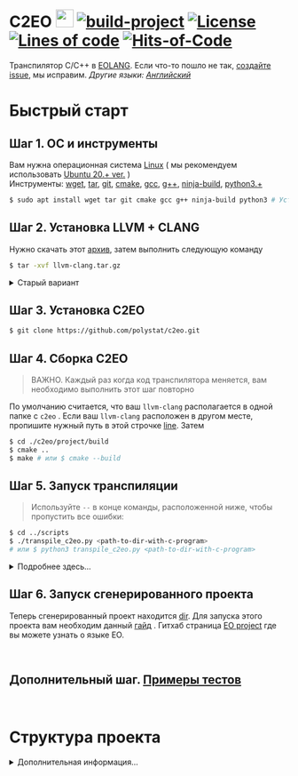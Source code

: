 # C2EO <img src="https://www.yegor256.com/images/books/elegant-objects/cactus.svg" height="32px" /> [![build-project](https://github.com/polystat/c2eo/actions/workflows/build.yml/badge.svg)](https://github.com/polystat/c2eo/actions/workflows/build.yml)  [![License](https://img.shields.io/badge/license-missing-red.svg)](https://github.com/polystat/c2eo/blob/master/LICENSE.txt) [![Lines of code](https://tokei.rs/b1/github/polystat/c2eo)](https://tokei.rs/b1/github/polystat/c2eo) [![Hits-of-Code](https://hitsofcode.com/github/polystat/c2eo?branch=master)](https://hitsofcode.com/github/polystat/c2eo/view?branch=master)

Транспилятор C/C++ в [EOLANG](https://www.eolang.org).
Если что-то пошло не так, [создайте issue](https://github.com/polystat/c2eo/issues),
мы исправим.
*Другие языки: [Английский](readme.md)*

# Быстрый старт

## Шаг 1. ОС и инструменты
Вам нужна операционная система [Linux](https://www.linux.org/pages/download/) ( мы рекомендуем использовать [Ubuntu 20.+ ver.](https://ubuntu.com/download) )  
Инструменты:
[wget](https://www.tecmint.com/install-wget-in-linux/), 
[tar](https://www.tecmint.com/install-tar-in-centos-rhel-and-fedora/), 
[git](https://git-scm.com/book/en/v2/Getting-Started-Installing-Git), 
[cmake](https://cmake.org/download/), 
[gcc](http://mirror.linux-ia64.org/gnu/gcc/releases/), 
[g++](https://pkgs.org/download/g++), [ninja-build](https://ninja-build.org/), [python3.+](https://www.python.org/downloads/)

```bash
$ sudo apt install wget tar git cmake gcc g++ ninja-build python3 # Установка для Ubuntu
```

## Шаг 2. Установка LLVM + CLANG

Нужно скачать этот [архив](https://mega.nz/file/cZ9WQCqB#z713CuC-GNFQAXIxZwZxI05zOH4FAOpwYHEElgOZflA), затем выполнить следующую команду

```bash
$ tar -xvf llvm-clang.tar.gz
```

<details>
<summary> Старый вариант </summary>

<h2>Step 2. Загрузка LLVM + CLANG</h2>
<pre><code>
$ wget https://github.com/llvm/llvm-project/archive/refs/tags/llvmorg-12.0.1.tar.gz
$ tar -xvf llvmorg-12.0.1.tar.gz
</code></pre>

<h2>Step 2.1 Сборка LLVM + CLANG</h2>
<pre><code>$ mv ./llvm-project-llvmorg-12.0.1 ./llvm-clang
$ cd llvm-clang
$ mkdir build && cd $_
</code></pre>
<pre><code>$ cmake --no-warn-unused-cli -DBUILD_SHARED_LIBS:STRING=ON -DLLVM_TARGETS_TO_BUILD:STRING=X86 -DCMAKE_EXPORT_COMPILE_COMMANDS:BOOL=TRUE "-DLLVM_ENABLE_PROJECTS:STRING=clang;compiler-rt" -DCMAKE_BUILD_TYPE:STRING=Debug -DLLVM_OPTIMIZED_TABLEGEN:STRING=ON -DLLVM_USE_SPLIT_DWARF:STRING=ON -DLLVM_USE_LINKER:STRING=gold ../llvm -G Ninja
</code></pre>
<pre><code>$ cmake --build . --config Debug --target all -j 10 -- -j1 -l 2
$ cd ../..
</code></pre>
</details>

## Шаг 3. Установка C2EO
```bash
$ git clone https://github.com/polystat/c2eo.git
```

## Шаг 4. Сборка C2EO

> ВАЖНО. Каждый раз когда код транспилятора меняется, вам необходимо выполнить этот шаг повторно

По умолчанию считается, что ваш `llvm-clang` располагается в одной папке с `c2eo` . Если ваш `llvm-clang` расположен в другом месте, пропишите нужный путь в этой строчке [line](https://github.com/polystat/c2eo/blob/3f687397f245658ee4ec14583b20fe114c873b15/project/src/transpiler/CMakeLists.txt#L7). Затем

```bash
$ cd ./c2eo/project/build
$ cmake ..
$ make # или $ cmake --build
``` 

## Шаг 5. Запуск транспиляции
> Используйте `--` в конце команды, расположенной ниже, чтобы пропустить все ошибки:

```bash
$ cd ../scripts
$ ./transpile_с2eo.py <path-to-dir-with-c-program>
# или $ python3 transpile_с2eo.py <path-to-dir-with-c-program>
```

<details>
    <summary>Подробнее здесь...</summary>

&nbsp;
## Executable transpiler file and scripts for building the program on EO

---
## Directory Hierarchy

These files are located in the `project / bin` directory

&nbsp;
## Run scripts

### Launching the program builder on EO

`python3 launcher.py <file-of-c-program>`

The `c2eo` transpiler is launched, then the `collector.py` script is launched. As a result of processing the source file in the C language, the file `global.eo` on EO is generated, which is transferred to the directory `result / eo / c2eo / src /` of the project on EO.

&nbsp;
## Support scripts and programs
---
### Transpilation and formation of intermediate files

`c2eo <file-of-c-program> <name>`

Executable native code launched from the launcher. Carries out transpilation of a C program with the formation of intermediate files containing separately external (global) and static artifacts with the extensions `*.glob` and `*.stat`, respectively. The files are created in the `project / assembly` directory. The transmitted name is generated by the launcher and sets the names for intermediate files. It can also run autonomously.

### Generating the global.eo file

`collector`

Based on intermediate files located in the `project / assembly` directory, it also creates a program file on EO `global.eo`. Launched from the launcher.

---
</details>

## Шаг 6. Запуск сгенерированного проекта

Теперь сгенерированный проект находится [dir](result/). Для запуска этого проекта вам необходим данный [гайд](https://github.com/cqfn/eo#quick-start) . 
Гитхаб страница [EO project](https://github.com/cqfn/eo) где вы можете узнать о языке EO.

&nbsp;
## Дополнительный шаг. [Примеры тестов](./project/tests/main)

&nbsp;
# Структура проекта

<details>
  <summary><bold>Дополнительная информация...</bold></summary>

    .
    ├── collection
    │   ├── c-sources
    │   └── eo-sources
    ├── doc 
    ├── llvm-clang 
    ├── project 
    │   ├── assembly
    │   ├── bin
    │   │   └── c2eo
    │   ├── build
    │   ├── scripts
    │   ├── lib
    │   ├── src
    │   │   └── transpiler
    │   ├── tests
    │   └── CMakeLists.txt
    └── result
        ├── pom.xml
        ├── README.md
        ├── run.sh
        └── eo
            └── c2eo
                └── src

* ### collection
  Каталог `collection` содержит исходные тексты программ на языках программирования C и EO, которые предполагается использовать как для интеграционного тестирования транспилятора, так и для проверки возможных вариантов трансформации в EO. Программы на C размещаются в подкаталоге `c-sources`. Они формируют наборы данных, позволяющие оценить работоспособность разрабатываемого транспилятора. В подкаталоге `eo-sources` размещаются программы на EO, которые используются для анализа различных вариантов кодогенерации, а также для анализа возможности трансформации программ с C в EO.

* ### doc
  Каталог `doc` содержит документацию, формируемую в ходе работы над проектом.


* ### llvm-clang
  Каталог `llvm-clang` предназначен для хранения сборки проекта llvm. Предполагается, что данная сборка будет формироваться на уровне бинарных кодов под конкретную автономную реализацию (докер, ВМ) и впоследствии не будет меняться. Вряд ли в ходе разработки проекта стоит переходить на более свежую версию llvm без особых на то оснований. Нахождение внутри проекта позволит ее распространять вместе с результатом работы. При этом можно посмотреть и выкинуть все лишнее, что не нужно для проекта, тем самым сократив 8 гигабайт до более приемлемого значения.

* ### project
  Каталог `project` содержит все то, что является результатом разработки. В данный момент в нем просматриваются следующие каталоги:

  * #### assembly
    Каталог, предназначенный для хранения промежуточных результатов, а также окончательного результата работы транспилятора. Из отдельных промежуточных файлов в нем формируется окончательный файл `global.eo`, который затем копируется (пересылается) в соответствующий подкаталог каталога `result`.

  * #### bin
    Каталог, в котором группируются все исполняемые файлы и скрипты, обеспечивающие работу транспилятора.

  * #### build
    Каталог предназначенный для сборки проекта. Предполагается сборка проекта с использованием `cmake`.В связи с этим используется иерархическая организация файлов в каждом из подпроектов, обеспечивающих выполнение отдельных функций, при необходимости должен размещаться свой  файл `CMakeLists.txt`. Также корневой файл `CMakeLists.txt` располагается в каталоге `project`.

  * #### lib
    Каталог, предназначеный для хранения статических и (или) динамических библиотек, формируемых в процессе создания проекта, если таковые появятся.

  * #### src
    Каталог `src` является ключевым для разработки. На данном этапе просматриваются два основных проекта, размещенные в соответствующих каталогах. В целом его содержание скорее всего будет меняться.

    * ##### transpiler
      Транспилятор, осуществляющий разбор AST одной единицы компиляции и формирующий на выходе объекты EO.Эти объекты размещаются в каталоге assembly и разделяются по двум файлам. В одном собираются все объекты, соответствующие глобальным артефактам, а в другом статическим. Учитывая специфику анализа AST, данный проект реализуется на C++.

    * ##### collector
      Каталог, в котором разрабатывается сборщик файла `global.eo`.В общем случае после обработки транспилятором всех единиц компиляции он осуществляет компоновку из множества файлов, содержащих как статические, так и глобальные объекты, единый файл объектов на EO. Разработка данной программы может вестись на языке сценариев.

    * ##### launcher
      Каталог, содержащий программу, котора осуществляет многократный запуск транспилятора по числу единиц компиляции, после чего передает управление сборщику полученных отдельных файлов в монолит. После завершения сборки данная программа  осуществляет перенос сформированного файла `global.eo` в каталог `result/eo/c2eo/src`.

  * #### [tests](./project/tests/scripts)
    Каталог с различными тестовыми программами и данными, проверяющими работоспособность разрабатываемого кода.

* ### result
  Каталог для хранения данных, используемых компилятором EO. В нем содержится информация о проекте на EO, обновляемая каждый раз при обновлении проекта этого компилятора

  * #### README.md
    Описание компилируемого проекта, которое формируется разработчиками c2eo и практически не меняется (может только корректироваться);

  * #### run.sh
    Cкрипт, осуществляющий запуск откомпилированного приложения;

  * #### eo
    Каталог, содержащий используемые библиотеки, написанные на EO для поддержки артефактов языка C, а также исходные тексты на EO, порождаемые транспилятором или сформированные вручную. Внутри каталога `eo` структура сформирована подкаталогов. Непосредственно в `eo` находится каталог `c2eo`, определяющий общее название пакета. В нем располагаются:

    * ##### app.eo
      Отвечает за запуск приложения (он пишется вручную и не изменяется);

    * ##### ctypes
      Каталог, который по сути определяет некоторую библиотеку объектов, написанную на EO и предназначенную для моделирования различных артефактов языка C;

    * ##### src
      Каталог, в который записывается файл `global.eo` с объектами, порожденными транспилятором в ходе анализа программы на C (он содержит объект `global`, в котором собраны все артефакты в виде соответствующих объектов).

Формирование файла `global.eo` по сути является основной задачей транспилятора и обеспечивает путем сборки множества единиц компиляции исходной программы на языке C.

&nbsp;
## Размещение программы на EO, полученной в ходе транспиляции
Представленная структура стала возможной из-за использования начальной инициализации объектов, имитирующих переменные языка C.

Транспиляция осуществляется отдельно для каждой единицы компиляции, которая на выходе формирует два файла:

* файл с описанием всех глобальных объектов, к которым относятся абстрактные объекты, полученные при трансформации абстрактных типов данных, глобальных переменных, глобальных описаний функций;

* файл с описанием всех статических объектов, которые трансформируются из описаний статических переменных и функций, расположенных в глобальном пространстве, статических переменных, размещенных внутри функций.

Эти два файла являются базовой заготовкой для дальнейшей сборки после транспиляции всех единиц компиляции проекта. Сама сборка на текущий момент заключается в формировании общего файла на языке программирования EO. В нем формируется глобаальный объект `global`, который содержит все объекты, полученные в результате компиляции абстрактных типов данных, внешних переменных, внешних функций, а также объектов, которые получены из файлов, описывающих статические объекты.

Количество статических объектов определяется количеством файлов со статическими артефактами. Размещение в едином объекте `global` всех данных позволяет без проблем обеспечить доступ как со стороны глобальных объектов к своим статическим данным, так и со стороных статических объектов к глобальным данным. Сборщик этого файла может в принципе быть отдельной программой, реализованной на любом удобном языке программирования.

При наличии в одной из единиц компиляции функции `main`, она преобразуется в соответствующий объект глобального пространства. А сразу за его описанием следует описание ее запуска. Функция может располагаться в любом месте глобального объекта.

В целом порядок сборки файла с глобальными объектами и статическими объектами несущественен.

Представленная схема обеспечивает полную автономность формирование программы на EO. Объект, запускающий приложение содержит только датаизацию глобального объекта. Он не меняется, оставаясь постоянным независимо от транспилируемого проекта.
</details>